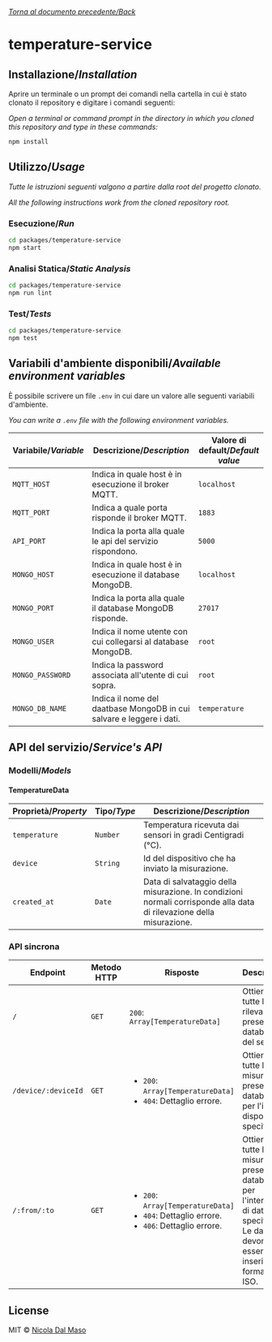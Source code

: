 [_Torna al documento precedente/Back_](https://github.com/niktekusho/IoTDashboard/)

# temperature-service

## Installazione/_Installation_

Aprire un terminale o un prompt dei comandi nella cartella in cui è stato clonato il repository e digitare i comandi seguenti:

_Open a terminal or command prompt in the directory in which you cloned this repository and type in these commands:_

```sh
npm install
```

## Utilizzo/_Usage_

_Tutte le istruzioni seguenti valgono a partire dalla root del progetto clonato._

_All the following instructions work from the cloned repository root._

### Esecuzione/_Run_

```sh
cd packages/temperature-service
npm start
```

### Analisi Statica/_Static Analysis_

```sh
cd packages/temperature-service
npm run lint
```

### Test/_Tests_

```sh
cd packages/temperature-service
npm test
```

## Variabili d'ambiente disponibili/_Available environment variables_

È possibile scrivere un file `.env` in cui dare un valore alle seguenti variabili d'ambiente.

_You can write a `.env` file with the following environment variables._

| Variabile/_Variable_ | Descrizione/_Description_                                            | Valore di default/_Default value_ |
| -------------------- | -------------------------------------------------------------------- | --------------------------------- |
| `MQTT_HOST`          | Indica in quale host è in esecuzione il broker MQTT.                 | `localhost`                       |
| `MQTT_PORT`          | Indica a quale porta risponde il broker MQTT.                        | `1883`                            |
| `API_PORT`           | Indica la porta alla quale le api del servizio rispondono.           | `5000`                            |
| `MONGO_HOST`         | Indica in quale host è in esecuzione il database MongoDB.            | `localhost`                       |
| `MONGO_PORT`         | Indica la porta alla quale il database MongoDB risponde.             | `27017`                           |
| `MONGO_USER`         | Indica il nome utente con cui collegarsi al database MongoDB.        | `root`                            |
| `MONGO_PASSWORD`     | Indica la password associata all'utente di cui sopra.                | `root`                            |
| `MONGO_DB_NAME`      | Indica il nome del daatbase MongoDB in cui salvare e leggere i dati. | `temperature`                     |


## API del servizio/_Service's API_

### Modelli/_Models_

#### TemperatureData

| Proprietà/_Property_ | Tipo/_Type_ | Descrizione/_Description_                                                                                            |
| -------------------- | ----------- | -------------------------------------------------------------------------------------------------------------------- |
| `temperature`        | `Number`    | Temperatura ricevuta dai sensori in gradi Centigradi (°C).                                                           |
| `device`             | `String`    | Id del dispositivo che ha inviato la misurazione.                                                                    |
| `created_at`         | `Date`      | Data di salvataggio della misurazione. In condizioni normali corrisponde alla data di rilevazione della misurazione. |

### API sincrona

| Endpoint            | Metodo HTTP | Risposte                                                                           | Descrizione                                                                              |
|---------------------|-------------|------------------------------------------------------------------------------------|------------------------------------------------------------------------------------------|
| `/`                 | `GET`       | `200`: `Array[TemperatureData]`                                                    | Ottiene tutte le rilevazioni presenti nel database del servizio.                         |
| `/device/:deviceId` | `GET`       | <ul><li>`200`: `Array[TemperatureData]`</li><li>`404`: Dettaglio errore.</li></ul> | Ottiene tutte le misurazioni presenti nel database per l'id del dispositivo specificato. |
| `/:from/:to`        | `GET`       | <ul><li>`200`: `Array[TemperatureData]`</li><li>`404`: Dettaglio errore.</li><li>`406`: Dettaglio errore.</li></ul> | Ottiene tutte le misurazioni presenti nel database per l'intervallo di date specificato. Le date devono essere inserite in formato ISO. |



## License

MIT ©  [Nicola Dal Maso](https://github.com/niktekusho)
